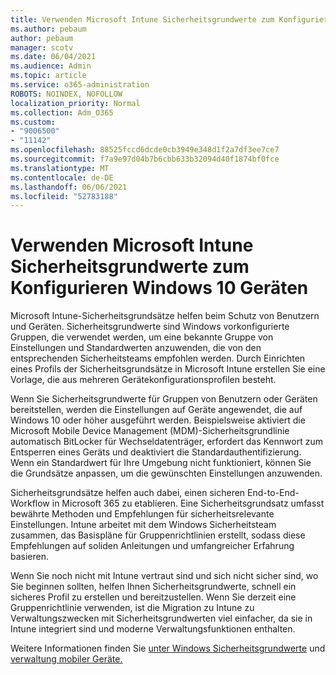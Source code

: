 ```yaml
---
title: Verwenden Microsoft Intune Sicherheitsgrundwerte zum Konfigurieren Windows 10 Geräten
ms.author: pebaum
author: pebaum
manager: scotv
ms.date: 06/04/2021
ms.audience: Admin
ms.topic: article
ms.service: o365-administration
ROBOTS: NOINDEX, NOFOLLOW
localization_priority: Normal
ms.collection: Adm_O365
ms.custom:
- "9006500"
- "11142"
ms.openlocfilehash: 88525fccd6dcde0cb3949e348d1f2a7df3ee7ce7
ms.sourcegitcommit: f7a9e97d04b7b6cbb633b32094d40f1874bf0fce
ms.translationtype: MT
ms.contentlocale: de-DE
ms.lasthandoff: 06/06/2021
ms.locfileid: "52783188"
---
```

# <a name="use-microsoft-intune-security-baselines-to-configure-windows-10-devices"></a>Verwenden Microsoft Intune Sicherheitsgrundwerte zum Konfigurieren Windows 10 Geräten

Microsoft Intune-Sicherheitsgrundsätze helfen beim Schutz von Benutzern und Geräten. Sicherheitsgrundwerte sind Windows vorkonfigurierte Gruppen, die verwendet werden, um eine bekannte Gruppe von Einstellungen und Standardwerten anzuwenden, die von den entsprechenden Sicherheitsteams empfohlen werden. Durch Einrichten eines Profils der Sicherheitsgrundsätze in Microsoft Intune erstellen Sie eine Vorlage, die aus mehreren Gerätekonfigurationsprofilen besteht.

Wenn Sie Sicherheitsgrundwerte für Gruppen von Benutzern oder Geräten bereitstellen, werden die Einstellungen auf Geräte angewendet, die auf Windows 10 oder höher ausgeführt werden. Beispielsweise aktiviert die Microsoft Mobile Device Management (MDM)-Sicherheitsgrundlinie automatisch BitLocker für Wechseldatenträger, erfordert das Kennwort zum Entsperren eines Geräts und deaktiviert die Standardauthentifizierung. Wenn ein Standardwert für Ihre Umgebung nicht funktioniert, können Sie die Grundsätze anpassen, um die gewünschten Einstellungen anzuwenden.

Sicherheitsgrundsätze helfen auch dabei, einen sicheren End-to-End-Workflow in Microsoft 365 zu etablieren. Eine Sicherheitsgrundsatz umfasst bewährte Methoden und Empfehlungen für sicherheitsrelevante Einstellungen. Intune arbeitet mit dem Windows Sicherheitsteam zusammen, das Basispläne für Gruppenrichtlinien erstellt, sodass diese Empfehlungen auf soliden Anleitungen und umfangreicher Erfahrung basieren.

Wenn Sie noch nicht mit Intune vertraut sind und sich nicht sicher sind, wo Sie beginnen sollten, helfen Ihnen Sicherheitsgrundwerte, schnell ein sicheres Profil zu erstellen und bereitzustellen. Wenn Sie derzeit eine Gruppenrichtlinie verwenden, ist die Migration zu Intune zu Verwaltungszwecken mit Sicherheitsgrundwerten viel einfacher, da sie in Intune integriert sind und moderne Verwaltungsfunktionen enthalten.

Weitere Informationen finden Sie [unter Windows Sicherheitsgrundwerte](/windows/security/threat-protection/windows-security-baselines) und [verwaltung mobiler Geräte.](/windows/client-management/mdm/)

